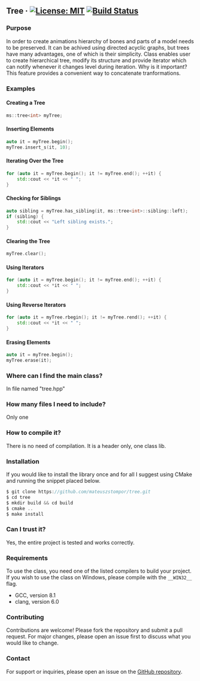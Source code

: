 ## Tree &middot; [![License: MIT](https://img.shields.io/badge/License-MIT-yellow.svg)](https://opensource.org/licenses/MIT) [![Build Status](https://github.com/mateuszstompor/tree/actions/workflows/ci.yml/badge.svg)](https://github.com/mateuszstompor/tree/actions/workflows/ci.yml)


### Purpose
In order to create animations hierarchy of bones and parts of a model needs to be preserved.
It can be achived using directed acyclic graphs, but trees have many advantages, one of which is their simplicity.
Class enables user to create hierarchical tree, modify its structure and provide iterator which can notify whenever it changes level during iteration. Why is it important? This feature provides a convenient way to concatenate tranformations.

### Examples

#### Creating a Tree
```cpp
ms::tree<int> myTree;
```

#### Inserting Elements
```cpp
auto it = myTree.begin();
myTree.insert_s(it, 10);
```

#### Iterating Over the Tree
```cpp
for (auto it = myTree.begin(); it != myTree.end(); ++it) {
    std::cout << *it << " ";
}
```

#### Checking for Siblings
```cpp
auto sibling = myTree.has_sibling(it, ms::tree<int>::sibling::left);
if (sibling) {
    std::cout << "Left sibling exists.";
}
```

#### Clearing the Tree
```cpp
myTree.clear();
```

#### Using Iterators
```cpp
for (auto it = myTree.begin(); it != myTree.end(); ++it) {
    std::cout << *it << " ";
}
```

#### Using Reverse Iterators
```cpp
for (auto it = myTree.rbegin(); it != myTree.rend(); ++it) {
    std::cout << *it << " ";
}
```

#### Erasing Elements
```cpp
auto it = myTree.begin();
myTree.erase(it);
```

### Where can I find the main class?
In file named "tree.hpp"

### How many files I need to include?
Only one

### How to compile it?
There is no need of compilation. It is a header only, one class lib.

### Installation
If you would like to install the library once and for all I suggest using CMake and running the snippet placed below.
```c
$ git clone https://github.com/mateuszstompor/tree.git
$ cd tree
$ mkdir build && cd build
$ cmake ..
$ make install
```

### Can I trust it?
Yes, the entire project is tested and works correctly.

### Requirements
To use the class, you need one of the listed compilers to build your project.
If you wish to use the class on Windows, please compile with the `__WIN32__` flag.
<ul>
<li>GCC, version 8.1</li>
<li>clang, version 6.0</li>
</ul>

### Contributing
Contributions are welcome! Please fork the repository and submit a pull request. For major changes, please open an issue first to discuss what you would like to change.

### Contact
For support or inquiries, please open an issue on the [GitHub repository](https://github.com/mateuszstompor/tree/issues).